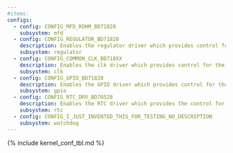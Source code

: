 ```yaml
---
#items:
configs:
  - config: CONFIG_MFD_ROHM_BD71828
    subsystem: mfd
  - config: CONFIG_REGULATOR_BD71828
    description: Enables the regulator driver which provides control for individual regulatos.
    subsystem: regulator
  - config: CONFIG_COMMON_CLK_BD718XX
    description: Enables the clk driver which provides control for the clock gate
    subsystem: clk
  - config: CONFIG_GPIO_BD71828
    description: Enables the GPIO driver which provides control for the PMIC's generic purpose input/output pins.
    subsystem: gpio
  - config: CONFIG_RTC_DRV_BD70528
    description: Enables the RTC driver which provides the control for the real time clock on PMIC. The RTC can maintain the time when SOC is turned off and provide timed events. Timed wake-up is also supported.
    subsystem: rtc
  - config: CONFIG_I_JUST_INVENTED_THIS_FOR_TESTING_NO_DESCRIPTION
    subsystem: watchdog
---
```


{% include kernel_conf_tbl.md %}

